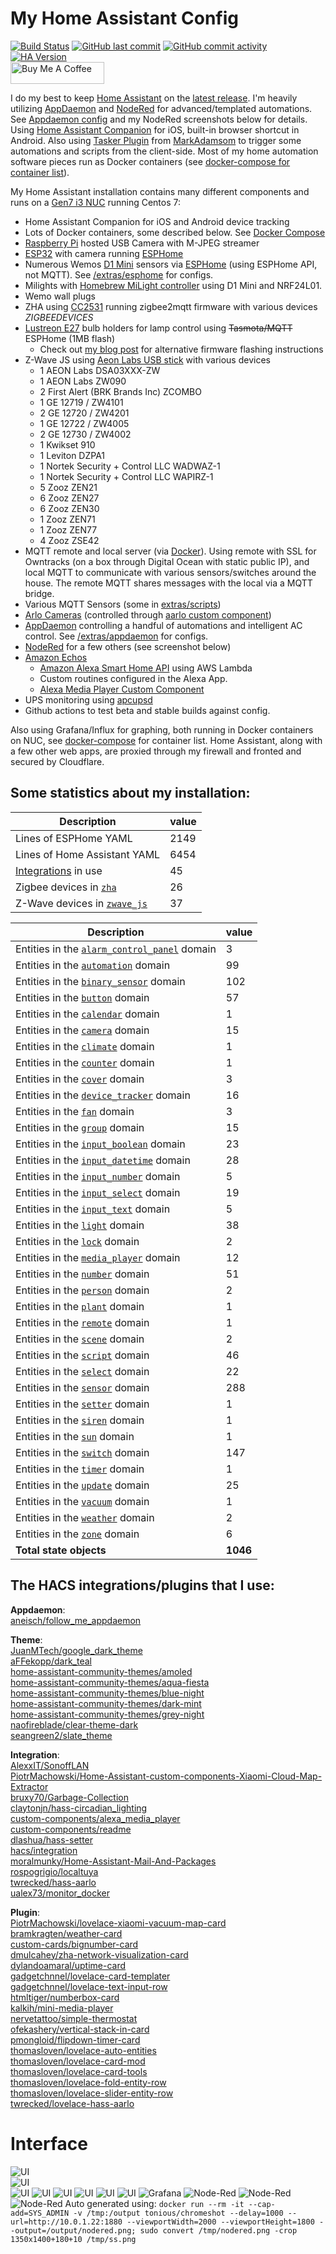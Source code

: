 # My Home Assistant Config
[![Build Status](https://github.com/aneisch/home-assistant-config/actions/workflows/check-ha-release-compatibility.yml/badge.svg)](https://github.com/aneisch/home-assistant-config/actions)
[![GitHub last commit](https://img.shields.io/github/last-commit/aneisch/home-assistant-config)](https://github.com/aneisch/home-assistant-config/commits/master)
[![GitHub commit activity](https://img.shields.io/github/commit-activity/y/aneisch/home-assistant-config)](https://github.com/aneisch/home-assistant-config/graphs/commit-activity)
[![HA Version](https://img.shields.io/badge/Running%20Home%20Assistant%20-2022.12.0b5%20(Out%20of%20Date)-Red)](https://github.com/home-assistant/home-assistant/releases/latest)
<br><a href="https://www.buymeacoffee.com/aneisch" target="_blank"><img src="https://cdn.buymeacoffee.com/buttons/default-black.png" width="150px" height="35px" alt="Buy Me A Coffee" style="height: 35px !important;width: 150px !important;" ></a>


I do my best to keep [Home Assistant](https://github.com/home-assistant/home-assistant) on the [latest release](https://github.com/home-assistant/home-assistant/releases/latest). I'm heavily utilizing [AppDaemon](http://appdaemon.readthedocs.io/en/latest/) and [NodeRed](https://flows.nodered.org/node/node-red-contrib-home-assistant-websocket) for advanced/templated automations. See [Appdaemon config](https://github.com/aneisch/home-assistant-config/tree/master/extras/appdaemon) and my NodeRed screenshots below for details. Using [Home Assistant Companion](https://itunes.apple.com/us/app/home-assistant-companion/id1099568401?mt=8) for iOS, built-in browser shortcut in Android. Also using [Tasker Plugin](https://github.com/MarkAdamson/home-assistant-plugin-for-tasker) from [MarkAdamsom](https://github.com/MarkAdamson) to trigger some automations and scripts from the client-side. Most of my home automation software pieces run as Docker containers (see [docker-compose for container list](https://github.com/aneisch/home-assistant-config/tree/master/extras/docker-compose)). 

My Home Assistant installation contains many different components and runs on a [Gen7 i3 NUC](https://amzn.to/2K0vab6) running Centos 7:

- Home Assistant Companion for iOS and Android device tracking
- Lots of Docker containers, some described below. See [Docker Compose](https://github.com/aneisch/home-assistant-config/tree/master/extras/docker-compose)
- [Raspberry Pi](https://amzn.to/3oAyKrp) hosted USB Camera with M-JPEG streamer
- [ESP32](https://amzn.to/3gocrT9) with camera running [ESPHome](https://esphome.io/)
- Numerous Wemos [D1 Mini](https://amzn.to/39XyIps) sensors via [ESPHome](https://esphome.io/components/api.html) (using ESPHome API, not MQTT). See [/extras/esphome](https://github.com/aneisch/home-assistant-config/tree/master/extras/esphome) for configs. 
- Milights with [Homebrew MiLight controller](http://blog.christophermullins.com/2017/02/11/milight-wifi-gateway-emulator-on-an-esp8266/) using D1 Mini and NRF24L01. 
- Wemo wall plugs
- ZHA using [CC2531](https://amzn.to/2L5xKNB) running zigbee2mqtt firmware with various devices
_ZIGBEEDEVICES_
- [Lustreon E27](https://www.banggood.com/LUSTREON-E27-Smart-WiFi-Bulb-Adapter-Socket-Lamp-Holder-Work-With-Alexa-Google-Home-IFTTT-AC85-265V-p-1285550.html) bulb holders for lamp control using ~~Tasmota/MQTT~~ ESPHome (1MB flash)
  - Check out [my blog post](http://blog.aneis.ch/2019/01/tuya-convert-for-lustreon.html) for alternative firmware flashing instructions
- Z-Wave JS using [Aeon Labs USB stick](https://amzn.to/39cmb1b) with various devices
  - 1 AEON Labs DSA03XXX-ZW
  - 1 AEON Labs ZW090
  - 2 First Alert (BRK Brands Inc) ZCOMBO
  - 1 GE 12719 / ZW4101
  - 2 GE 12720 / ZW4201
  - 1 GE 12722 / ZW4005
  - 2 GE 12730 / ZW4002
  - 1 Kwikset 910
  - 1 Leviton DZPA1
  - 1 Nortek Security + Control LLC WADWAZ-1
  - 1 Nortek Security + Control LLC WAPIRZ-1
  - 5 Zooz ZEN21
  - 6 Zooz ZEN27
  - 6 Zooz ZEN30
  - 1 Zooz ZEN71
  - 1 Zooz ZEN77
  - 4 Zooz ZSE42
- MQTT remote and local server (via [Docker](https://github.com/aneisch/home-assistant-config/tree/master/extras/docker-compose)). Using remote with SSL for Owntracks (on a box through Digital Ocean with static public IP), and local MQTT to communicate with various sensors/switches around the house. The remote MQTT shares messages with the local via a MQTT bridge.
- Various MQTT Sensors (some in [extras/scripts](https://github.com/aneisch/home-assistant-config/tree/master/extras/scripts))
- [Arlo Cameras](https://amzn.to/2VOXXlM) (controlled through [aarlo custom component](https://github.com/twrecked/hass-aarlo))
- [AppDaemon](https://appdaemon.readthedocs.io/en/latest/) controlling a handful of automations and intelligent AC control. See [/extras/appdaemon](https://github.com/aneisch/home-assistant-config/tree/master/extras/appdaemon) for configs.
- [NodeRed](https://flows.nodered.org/node/node-red-contrib-home-assistant-websocket) for a few others (see screenshot below)
- [Amazon Echos](https://amzn.to/2VLPPm0)
  - [Amazon Alexa Smart Home API](https://www.home-assistant.io/components/alexa.smart_home/) using AWS Lambda 
  - Custom routines configured in the Alexa App.
  - [Alexa Media Player Custom Component](https://github.com/keatontaylor/alexa_media_player)
- UPS monitoring using [apcupsd](https://github.com/gersilex/apcupsd-docker)
- Github actions to test beta and stable builds against config.

Also using Grafana/Influx for graphing, both running in Docker containers on NUC, see [docker-compose](https://github.com/aneisch/home-assistant-config/tree/master/extras/docker-compose) for container list. Home Assistant, along with a few other web apps, are proxied through my firewall and fronted and secured by Cloudflare.
 

## Some statistics about my installation:
Description | value
-- | --
Lines of ESPHome YAML | 2149
Lines of Home Assistant YAML | 6454
[Integrations](https://www.home-assistant.io/integrations/) in use | 45
Zigbee devices in [`zha`](https://www.home-assistant.io/integrations/zha/) | 26
Z-Wave devices in [`zwave_js`](https://www.home-assistant.io/integrations/zwave_js/) | 37
 
Description | value
-- | --
Entities in the [`alarm_control_panel`](https://www.home-assistant.io/components/alarm_control_panel) domain | 3
Entities in the [`automation`](https://www.home-assistant.io/components/automation) domain | 99
Entities in the [`binary_sensor`](https://www.home-assistant.io/components/binary_sensor) domain | 102
Entities in the [`button`](https://www.home-assistant.io/components/button) domain | 57
Entities in the [`calendar`](https://www.home-assistant.io/components/calendar) domain | 1
Entities in the [`camera`](https://www.home-assistant.io/components/camera) domain | 15
Entities in the [`climate`](https://www.home-assistant.io/components/climate) domain | 1
Entities in the [`counter`](https://www.home-assistant.io/components/counter) domain | 1
Entities in the [`cover`](https://www.home-assistant.io/components/cover) domain | 3
Entities in the [`device_tracker`](https://www.home-assistant.io/components/device_tracker) domain | 16
Entities in the [`fan`](https://www.home-assistant.io/components/fan) domain | 3
Entities in the [`group`](https://www.home-assistant.io/components/group) domain | 15
Entities in the [`input_boolean`](https://www.home-assistant.io/components/input_boolean) domain | 23
Entities in the [`input_datetime`](https://www.home-assistant.io/components/input_datetime) domain | 28
Entities in the [`input_number`](https://www.home-assistant.io/components/input_number) domain | 5
Entities in the [`input_select`](https://www.home-assistant.io/components/input_select) domain | 19
Entities in the [`input_text`](https://www.home-assistant.io/components/input_text) domain | 5
Entities in the [`light`](https://www.home-assistant.io/components/light) domain | 38
Entities in the [`lock`](https://www.home-assistant.io/components/lock) domain | 2
Entities in the [`media_player`](https://www.home-assistant.io/components/media_player) domain | 12
Entities in the [`number`](https://www.home-assistant.io/components/number) domain | 51
Entities in the [`person`](https://www.home-assistant.io/components/person) domain | 2
Entities in the [`plant`](https://www.home-assistant.io/components/plant) domain | 1
Entities in the [`remote`](https://www.home-assistant.io/components/remote) domain | 1
Entities in the [`scene`](https://www.home-assistant.io/components/scene) domain | 2
Entities in the [`script`](https://www.home-assistant.io/components/script) domain | 46
Entities in the [`select`](https://www.home-assistant.io/components/select) domain | 22
Entities in the [`sensor`](https://www.home-assistant.io/components/sensor) domain | 288
Entities in the [`setter`](https://www.home-assistant.io/components/setter) domain | 1
Entities in the [`siren`](https://www.home-assistant.io/components/siren) domain | 1
Entities in the [`sun`](https://www.home-assistant.io/components/sun) domain | 1
Entities in the [`switch`](https://www.home-assistant.io/components/switch) domain | 147
Entities in the [`timer`](https://www.home-assistant.io/components/timer) domain | 1
Entities in the [`update`](https://www.home-assistant.io/components/update) domain | 25
Entities in the [`vacuum`](https://www.home-assistant.io/components/vacuum) domain | 1
Entities in the [`weather`](https://www.home-assistant.io/components/weather) domain | 2
Entities in the [`zone`](https://www.home-assistant.io/components/zone) domain | 6
**Total state objects** | **1046**
## The HACS integrations/plugins that I use:
**Appdaemon**:<br>
[aneisch/follow_me_appdaemon](https://github.com/aneisch/follow_me_appdaemon)<br>

**Theme**:<br>
[JuanMTech/google_dark_theme](https://github.com/JuanMTech/google_dark_theme)<br>
[aFFekopp/dark_teal](https://github.com/aFFekopp/dark_teal)<br>
[home-assistant-community-themes/amoled](https://github.com/home-assistant-community-themes/amoled)<br>
[home-assistant-community-themes/aqua-fiesta](https://github.com/home-assistant-community-themes/aqua-fiesta)<br>
[home-assistant-community-themes/blue-night](https://github.com/home-assistant-community-themes/blue-night)<br>
[home-assistant-community-themes/dark-mint](https://github.com/home-assistant-community-themes/dark-mint)<br>
[home-assistant-community-themes/grey-night](https://github.com/home-assistant-community-themes/grey-night)<br>
[naofireblade/clear-theme-dark](https://github.com/naofireblade/clear-theme-dark)<br>
[seangreen2/slate_theme](https://github.com/seangreen2/slate_theme)<br>

**Integration**:<br>
[AlexxIT/SonoffLAN](https://github.com/AlexxIT/SonoffLAN)<br>
[PiotrMachowski/Home-Assistant-custom-components-Xiaomi-Cloud-Map-Extractor](https://github.com/PiotrMachowski/Home-Assistant-custom-components-Xiaomi-Cloud-Map-Extractor)<br>
[bruxy70/Garbage-Collection](https://github.com/bruxy70/Garbage-Collection)<br>
[claytonjn/hass-circadian_lighting](https://github.com/claytonjn/hass-circadian_lighting)<br>
[custom-components/alexa_media_player](https://github.com/custom-components/alexa_media_player)<br>
[custom-components/readme](https://github.com/custom-components/readme)<br>
[dlashua/hass-setter](https://github.com/dlashua/hass-setter)<br>
[hacs/integration](https://github.com/hacs/integration)<br>
[moralmunky/Home-Assistant-Mail-And-Packages](https://github.com/moralmunky/Home-Assistant-Mail-And-Packages)<br>
[rospogrigio/localtuya](https://github.com/rospogrigio/localtuya)<br>
[twrecked/hass-aarlo](https://github.com/twrecked/hass-aarlo)<br>
[ualex73/monitor_docker](https://github.com/ualex73/monitor_docker)<br>

**Plugin**:<br>
[PiotrMachowski/lovelace-xiaomi-vacuum-map-card](https://github.com/PiotrMachowski/lovelace-xiaomi-vacuum-map-card)<br>
[bramkragten/weather-card](https://github.com/bramkragten/weather-card)<br>
[custom-cards/bignumber-card](https://github.com/custom-cards/bignumber-card)<br>
[dmulcahey/zha-network-visualization-card](https://github.com/dmulcahey/zha-network-visualization-card)<br>
[dylandoamaral/uptime-card](https://github.com/dylandoamaral/uptime-card)<br>
[gadgetchnnel/lovelace-card-templater](https://github.com/gadgetchnnel/lovelace-card-templater)<br>
[gadgetchnnel/lovelace-text-input-row](https://github.com/gadgetchnnel/lovelace-text-input-row)<br>
[htmltiger/numberbox-card](https://github.com/htmltiger/numberbox-card)<br>
[kalkih/mini-media-player](https://github.com/kalkih/mini-media-player)<br>
[nervetattoo/simple-thermostat](https://github.com/nervetattoo/simple-thermostat)<br>
[ofekashery/vertical-stack-in-card](https://github.com/ofekashery/vertical-stack-in-card)<br>
[pmongloid/flipdown-timer-card](https://github.com/pmongloid/flipdown-timer-card)<br>
[thomasloven/lovelace-auto-entities](https://github.com/thomasloven/lovelace-auto-entities)<br>
[thomasloven/lovelace-card-mod](https://github.com/thomasloven/lovelace-card-mod)<br>
[thomasloven/lovelace-card-tools](https://github.com/thomasloven/lovelace-card-tools)<br>
[thomasloven/lovelace-fold-entity-row](https://github.com/thomasloven/lovelace-fold-entity-row)<br>
[thomasloven/lovelace-slider-entity-row](https://github.com/thomasloven/lovelace-slider-entity-row)<br>
[twrecked/lovelace-hass-aarlo](https://github.com/twrecked/lovelace-hass-aarlo)<br>


# Interface
![UI](images/screenshot1.png)  
![UI](images/screenshot2.png)  
![UI](images/screenshot3.png)
![UI](images/screenshot4.png)
![UI](images/screenshot5.png)
![UI](images/screenshot6.png)
![UI](images/screenshot7.png)
![UI](images/screenshot8.png)
![Grafana](images/grafana.png)
![Node-Red](images/nodered_1.png)
![Node-Red](images/nodered_2.png)
![Node-Red](images/nodered_3.png)
Auto generated using: `docker run --rm -it --cap-add=SYS_ADMIN -v /tmp:/output tonious/chromeshot --delay=1000 --url=http://10.0.1.22:1880 --viewportWidth=2000 --viewportHeight=1800 --output=/output/nodered.png; sudo convert /tmp/nodered.png -crop 1350x1400+180+10 /tmp/ss.png`
